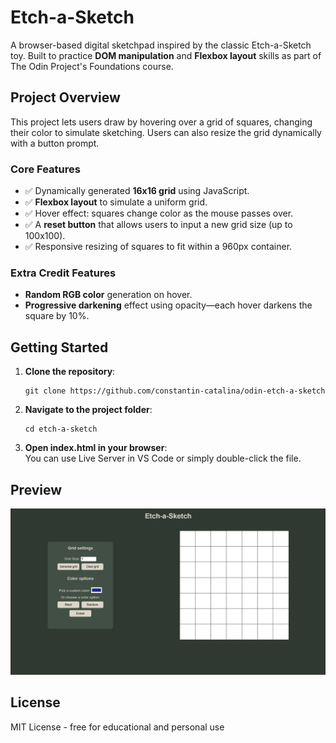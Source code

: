 # Etch-a-Sketch 

A browser-based digital sketchpad inspired by the classic Etch-a-Sketch toy. Built to practice **DOM manipulation** and **Flexbox layout** skills as part of The Odin Project's Foundations course.

## Project Overview

This project lets users draw by hovering over a grid of squares, changing their color to simulate sketching. Users can also resize the grid dynamically with a button prompt.

### Core Features

- ✅ Dynamically generated **16x16 grid** using JavaScript.
- ✅ **Flexbox layout** to simulate a uniform grid.
- ✅ Hover effect: squares change color as the mouse passes over.
- ✅ A **reset button** that allows users to input a new grid size (up to 100x100).
- ✅ Responsive resizing of squares to fit within a 960px container.

### Extra Credit Features

- **Random RGB color** generation on hover.
- **Progressive darkening** effect using opacity—each hover darkens the square by 10%.

## Getting Started

1. **Clone the repository**:
   ```
   git clone https://github.com/constantin-catalina/odin-etch-a-sketch
   ```
2. **Navigate to the project folder**:
   ```
   cd etch-a-sketch
   ```
3. **Open index.html in your browser**:<br>
You can use Live Server in VS Code or simply double-click the file.

## Preview
![Etch-a-Sketch Demo](etch-a-sketch_demo.png)

## License
MIT License - free for educational and personal use
